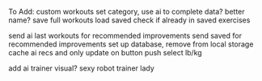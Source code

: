 To Add:
custom workouts set category, use ai to complete data?
better name?
save full workouts
load saved
check if already in saved exercises

send ai last workouts for recommended improvements
send saved for recommended improvements
set up database, remove from local storage
cache ai recs and only update on button push
select lb/kg

add ai trainer visual? sexy robot trainer lady